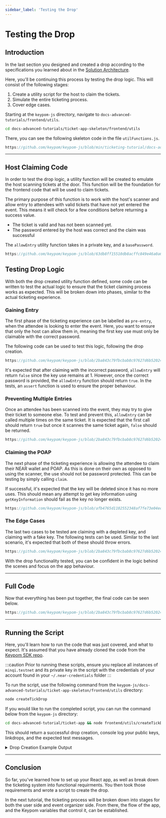 ```yaml
---
sidebar_label: 'Testing the Drop'
---
```

# Testing the Drop

## Introduction
In the last section you designed and created a drop according to the specifications you learned about in the [Solution Architecture](architecture.md#keypom-solution).

Here, you'll be continuing this process by testing the drop logic. This will consist of the following stages: 

1) Create a utility script for the host to claim the tickets.  
2) Simulate the entire ticketing process.
3) Cover edge cases. 

Starting at the `keypom-js` directory, navigate to `docs-advanced-tutorials/frontend/utils`. 
```bash
cd docs-advanced-tutorials/ticket-app-skeleton/frontend/utils
```

There, you can see the following skeleton code in the file `utilFunctions.js`.
``` js reference
https://github.com/keypom/keypom-js/blob/min/ticketing-tutorial/docs-advanced-tutorials/ticket-app-skeleton/frontend/utils/utilFunctions.js
```

---

## Host Claiming Code

In order to test the drop logic, a utility function will be created to emulate the host scanning tickets at the door. This function will be the foundation for the frontend code that will be used to claim tickets.

The primary purpose of this function is to work with the host's scanner and allow entry to attendees with valid tickets that have not yet entered the event. This means it will check for a few conditions before returning a success value. 

* The ticket is valid and has not been scanned yet.
* The password entered by the host was correct and the claim was successful

The `allowEntry` utility function takes in a private key, and a `basePassword`.

```js reference
https://github.com/keypom/keypom-js/blob/63db8ff15510db8acffc849e46a0a6b1f6889cef/docs-advanced-tutorials/ticket-app/frontend/utils/utilFunctions.js#L8-L56
```

## Testing Drop Logic

With both the drop created utility function defined, some code can be written to test the actual logic to ensure that the ticket claiming process works as expected. This will be broken down into phases, similar to the actual ticketing experience. 

### Gaining Entry
The first phase of the ticketing experience can be labelled as `pre-entry`, when the attendee is looking to enter the event. Here, you want to ensure that only the host can allow them in, meaning the first key use must only be claimable with the correct password.

The following code can be used to test this logic, following the drop creation. 

```js reference
https://github.com/keypom/keypom-js/blob/2ba843c79fbcbab8c97627d6b52024ec53b7997d/docs-advanced-tutorials/ticket-app/frontend/utils/createTickDrop.js#L95-L119
```

It's expected that after claiming with the incorrect password, `allowEntry` will return `false` since the key use remains at 1. However, once the correct password is provided, the `allowEntry` function should return `true`. In the tests, an `assert` function is used to ensure the proper behaviour.

### Preventing Multiple Entries

Once an attendee has been scanned into the event, they may try to give their ticket to someone else. To test and prevent this, `allowEntry` can be called multiple times on the same ticket. It is expected that the first call should return `true` but once it scannes the same ticket again, `false` should be returned.

```js reference
https://github.com/keypom/keypom-js/blob/2ba843c79fbcbab8c97627d6b52024ec53b7997d/docs-advanced-tutorials/ticket-app/frontend/utils/createTickDrop.js#L121-L127
```

### Claiming the POAP

The next phase of the ticketing experience is allowing the attendee to claim their NEAR wallet and POAP. As this is done on their own as opposed to using the scanner, the use should not be password protected. This can be testing by simply calling `claim`.

If successful, it's expected that the key will be deleted since it has no more uses. This should mean any attempt to get key information using `getKeyInformation` should fail as the key no longer exists.

```js reference
https://github.com/keypom/keypom-js/blob/afb4765d1102552348af7fe73e04ed3dd1a46079/docs-advanced-tutorials/ticket-app/frontend/utils/createTickDrop.js#L130-L143
```

### The Edge Cases
The last two cases to be tested are claiming with a depleted key, and claiming with a fake key. The following tests can be used. Similar to the last scenario, it's expected that both of these should throw errors.

``` js reference
https://github.com/keypom/keypom-js/blob/2ba843c79fbcbab8c97627d6b52024ec53b7997d/docs-advanced-tutorials/ticket-app/frontend/utils/createTickDrop.js#L145-L176
```

With the drop functionality tested, you can be confident in the logic behind the scenes and focus on the app behaviour. 

---


## Full Code
Now that everything has been put together, the final code can be seen below.

```js reference
https://github.com/keypom/keypom-js/blob/2ba843c79fbcbab8c97627d6b52024ec53b7997d/docs-advanced-tutorials/ticket-app/frontend/utils/createTickDrop.js#L1-L179
```

---

## Running the Script
Here, you'll learn how to run the code that was just covered, and what to expect. It's assumed that you have already cloned the code from the [Keypom SDK repo](https://github.com/keypom/keypom-docs).

:::caution
Prior to running these scripts, ensure you replace all instances of `minqi.testnet` and its private key in the script with the credentials of your account found in your `~/.near-credentials` folder
:::

To run the script, use the following command from the `keypom-js/docs-advanced-tutorials/ticket-app-skeleton/frontend/utils` directory:
```bash
node createTickDrop
```

If you would like to run the completed script, you can run the command below from the `keypom-js` directory:
```bash
cd docs-advanced-tutorial/ticket-app && node frontend/utils/createTickDrop
```
This should return a successful drop creation, console log your public keys, linkdrops, and the expected test messages.
<details>
<summary>Drop Creation Example Output</summary>
<p>

```bash
Receipts: 5JhgCP75aA1sqRzWNuTBKzNMd3g3nqG4aocoryyqzC2R, 8JVKutFDS7HqZt9wz3tLd2ByN6zYLBcUHkAZKCPgrtF6
        Log [v2.keypom.testnet]: Current Block Timestamp: 1679957159824749662
        Log [v2.keypom.testnet]: 21 calls with 105000000000000 attached GAS. Pow outcome: 1.8602935. Required Allowance: 20248156910387200000000
        Log [v2.keypom.testnet]: Total required storage Yocto 108990000000000000000000
        Log [v2.keypom.testnet]: Current balance: 4.6006428, 
            Required Deposit: 2.5239531, 
            total_required_storage: 0.10899,
            Drop Fee: 0, 
            Key Fee: 0 Total Key Fee: 0,
            allowance: 0.0404963 total allowance: 0.4049631,
            access key storage: 0.001 total access key storage: 0.01,
            deposits less none FCs: 0.1 total deposits: 1 lazy registration: false,
            deposits for FCs: 0.1 total deposits for FCs: 1,
            uses per key: 2
            None FCs: 1,
            length: 10
            GAS to attach: 100000000000000
        Log [v2.keypom.testnet]: New user balance 2.0766897
        Log [v2.keypom.testnet]: Fees collected 0
Public Keys and Linkdrops:  {
  'ed25519:8UBt5JDAnyQUivd35vrrRJFiKoE7u4e5KE3dzksN6wax': [
    'http://localhost:1234/v2.keypom.testnet/4jhgJ9i5N91KNRmBrRGHvzMxt2uLJcuwQys5ZMBHBNNAa1yvxW7uqrp77NbYC7xx323UxfdQv3kVD9nRKKAusHsW'
  ],
  'ed25519:BKn8sjsieNzTwk6mkH49H4E3JaQmxzY2prx9miG98f7r': [
    'http://localhost:1234/v2.keypom.testnet/27G9DTNAUGUwAdNRt9hu1ScnyAyQc7wg75DiCSuMJFpkFtqSymWQ42Nuji6tEVTYsuR6Y1LHYwHEhvDoArDLMh9W'
  ],
  'ed25519:AofHhEcmyteic3sxgMQiWSzWxf5PmhffjhebcrKeFU6K': [
    'http://localhost:1234/v2.keypom.testnet/3W2YKogGjVbAKZx6fBVFnqYiRMQmWYSdtkrkQ7obGjW3TQFF1qrqpykFELXV6L8Kbfnji2nNyaYAu8PPpgCV5Un3'
  ],
  'ed25519:DZ3EY8RRnTW7A5YQZxnPyn9EAEYPq32jLm7VHDa24fYP': [
    'http://localhost:1234/v2.keypom.testnet/p8iKBAqAiLB46outV7xLyu1ConE6PqTHDJtvZd5r3D2qV7zmywDjSywartFKuDjr4oDqF8NddYo3KcVJrxQ6nc3'
  ],
  'ed25519:FVnPx5FL6zs4LKTYA6oWJ4PgkMG9EbToZFcbnAxxb9vT': [
    'http://localhost:1234/v2.keypom.testnet/4Lcyspd3j3iWYdtjnRkVssr7UqgYxGTh4MCnfopJ9RRLz4SPhEmHbj2dFBNwtWz3vXtVqaYzrUcPwK7tm1vNaYEw'
  ],
  'ed25519:D3zTjNBmMtttJx3EkWkYoCsxm65kTqGreSsCQNqrwAGa': [
    'http://localhost:1234/v2.keypom.testnet/5cjPgbPUwcL2LePV9gEcTSZyRKGTuXd92z2ye3w3SHSPtnPTZYgZ3NPqkzvGfJQdETH41GoAiX5LgCANrYdnTyVt'
  ],
  'ed25519:BCETK27WTmG4YGPHp9RPK3umuX7QykSuRsr7bfF2ZxCU': [
    'http://localhost:1234/v2.keypom.testnet/wMn36LU15Dp29h7DX1Fu9deZorFGZ9jMtc76BbRtru5GYHcChUKc59ojVE1Nfc9V6VCL1uKw7oC3JSpq8Jmkstx'
  ],
  'ed25519:FUneyc8RxgWCod3WTUY4VNbfCUXc7aJkqz1oXT1VbVsQ': [
    'http://localhost:1234/v2.keypom.testnet/nkkdy7X8J7fv21J3vVEuRQFPZYvQGi4gdnbEjbG4ZtZozQTGS4nsg87Meths6zgK1rwWDzetDcZPxhXw5axcPrr'
  ],
  'ed25519:DpsbYJXeZNBZzwH2i6wuZ5YUqrFojzXjytoDc2a1jYsi': [
    'http://localhost:1234/v2.keypom.testnet/3Fn42MrTYqwYLUNuuDQ16xeViBf9ewJWGrp9yX513e7JYeA1QqURcxZ5erWKBsvw4sMBA6mwFfVQ3iNhG9F7QFMJ'
  ],
  'ed25519:Dw7JTenr6ifFcduktqZ5ydRri2UbHFFBeiWtPxVFKT9i': [
    'http://localhost:1234/v2.keypom.testnet/62awbYYBWeRn6wnHHNJ1x6eMmqfa3aJjVgsf95LQ8JRgSLwn6DJqBCUo4AWEpttZYJVuaThjzPYB3Hznk5tTGbR2'
  ]
}
Keypom Contract Explorer Link: explorer.testnet.near.org/accounts/v2.keypom.testnet.com
Private Key: 4jhgJ9i5N91KNRmBrRGHvzMxt2uLJcuwQys5ZMBHBNNAa1yvxW7uqrp77NbYC7xx323UxfdQv3kVD9nRKKAusHsW
Public Key: ed25519:8UBt5JDAnyQUivd35vrrRJFiKoE7u4e5KE3dzksN6wax
Claiming with wrong password...
Receipt: 8WxSwDC1acLaxZMkwK4zUQ57X4YYm2mb3LzgvoDCAV45
        Log [v2.keypom.testnet]: Beginning of process claim used gas: 479618717607 prepaid gas: 100000000000000
        Log [v2.keypom.testnet]: passed global check
        Log [v2.keypom.testnet]: hashed password: [247, 168, 220, 199, 222, 213, 55, 110, 164, 90, 126, 223, 16, 37, 184, 4, 189, 186, 158, 240, 167, 175, 104, 48, 254, 111, 118, 201, 148, 144, 37, 63]
        Log [v2.keypom.testnet]: actualPass password: [144, 154, 135, 246, 51, 113, 137, 139, 121, 193, 70, 40, 223, 50, 130, 183, 168, 41, 197, 181, 48, 104, 9, 159, 95, 204, 129, 29, 36, 25, 242, 107] cur use: 1
        Log [v2.keypom.testnet]: Incorrect password. Decrementing allowance by 1313903824899700000000. Used GAS: 3139038248997
        Log [v2.keypom.testnet]: Allowance is now 39182409995874700000000
        Log [v2.keypom.testnet]: Invalid claim. Returning.
Claim Failed: Error: Claim has failed, check password
claiming with correct password...
Receipt: AjHEjCKRChfn9HnG4YXqW7bDbTBE6RSNn8wZefc2nQsf
        Log [v2.keypom.testnet]: Beginning of process claim used gas: 479618717607 prepaid gas: 100000000000000
        Log [v2.keypom.testnet]: passed global check
        Log [v2.keypom.testnet]: hashed password: [144, 154, 135, 246, 51, 113, 137, 139, 121, 193, 70, 40, 223, 50, 130, 183, 168, 41, 197, 181, 48, 104, 9, 159, 95, 204, 129, 29, 36, 25, 242, 107]
        Log [v2.keypom.testnet]: actualPass password: [144, 154, 135, 246, 51, 113, 137, 139, 121, 193, 70, 40, 223, 50, 130, 183, 168, 41, 197, 181, 48, 104, 9, 159, 95, 204, 129, 29, 36, 25, 242, 107] cur use: 1
        Log [v2.keypom.testnet]: passed local check
        Log [v2.keypom.testnet]: Key usage last used: 0 Num uses: 2 (before)
        Log [v2.keypom.testnet]: Key has 1 uses left. Decrementing allowance by 10000000000000000000000. Allowance left: 29182409995874700000000
        Log [v2.keypom.testnet]: Total storage freed: 0. Initial storage: 31942023. Final storage: 31942023
        Log [v2.keypom.testnet]: Empty function call. Returning.
Second scanner claim, should fail
Claim Failed: Error: The Key has already been scanned
Normal second claim with no password
Receipts: 331MsGSg6EzL2dgqRLRYx9wZHcwrwjon6S6RCaWrPaoz, AonSdxyUcCKuknN28oG9wmS1SN5LA68RxqSdCLk6Qu1C, ASJa1QrnkNPQBqH23o5y9nQnVj8N9rRY2Dz3SD5P8LLJ, 6FKYYiKwRtHVAkHfpT9s9fit15U4B4iFmVRXyhzMTP5t
        Log [v2.keypom.testnet]: Beginning of process claim used gas: 475823370903 prepaid gas: 100000000000000
        Log [v2.keypom.testnet]: passed global check
        Log [v2.keypom.testnet]: hashed password: [227, 176, 196, 66, 152, 252, 28, 20, 154, 251, 244, 200, 153, 111, 185, 36, 39, 174, 65, 228, 100, 155, 147, 76, 164, 149, 153, 27, 120, 82, 184, 85]
        Log [v2.keypom.testnet]: actualPass password: [227, 176, 196, 66, 152, 252, 28, 20, 154, 251, 244, 200, 153, 111, 185, 36, 39, 174, 65, 228, 100, 155, 147, 76, 164, 149, 153, 27, 120, 82, 184, 85] cur use: 2
        Log [v2.keypom.testnet]: passed local check
        Log [v2.keypom.testnet]: Key usage last used: 0 Num uses: 1 (before)
        Log [v2.keypom.testnet]: Key has no uses left. It will be deleted
        Log [v2.keypom.testnet]: Key being deleted. Will refund: 1000000000000000000000
        Log [v2.keypom.testnet]: User balance incremented by 0.001. Old: 2.0766897 new: 2.0776897
        Log [v2.keypom.testnet]: Total storage freed: 7320000000000000000000. Initial storage: 31942023. Final storage: 31941291
        Log [v2.keypom.testnet]: End of regular claim function: 65419517657243 prepaid gas: 100000000000000
Receipts: Dabne31y6WnjWY3gZkitLCEduXE3WZLe4o1MXoaPrTM5, 2kgt2dgR5v37vqpU3uSknpTHuCrPJrronxqcCRqcohkG
        Log [v2.keypom.testnet]: Beginning of on claim Function Call used gas: 562123805871 prepaid gas: 89416500417528
        Log [v2.keypom.testnet]: received empty string as success value
        Log [v2.keypom.testnet]: Has function been executed via CCC: true
        Log [v2.keypom.testnet]: Refund Amount (storage used): 0.00732. Auto withdraw: false
        Log [v2.keypom.testnet]: User balance incremented by 0.00732. Old: 2.0776897 new: 2.0850097
        Log [v2.keypom.testnet]: (TOP of for loop): initial receiver ID: "nft-v2.keypom.testnet" for method: "nft_mint"
        Log [v2.keypom.testnet]: Adding claimed account ID: AccountId("minqi.testnet") to specified field: "receiver_id"
        Log [v2.keypom.testnet]: Adding drop ID: 1679957155172 to specified field "mint_id"
Receipts: 8NTKsKcVQLRwUTzxEinxzTkMkQ1ognyN1Uh9SqkdziXD, Bs6sD4cK8YrARkfsSLU6FwLNNoeJ7KgwvhTRVzA851Q9
        Log [v2.keypom.testnet]: EVENT_JSON:{"standard":"nep171","version":"nft-1.0.0","event":"nft_mint","data":[{"owner_id":"minqi.testnet","token_ids":["339:1"]}]}
Second claim successful. Key has been depleted and deleted
Claim with depleted key
Claim Failed: Error: Key does not exist
Claim failed, as expected
Claim with fake key
Claim Failed: Error: Key does not exist
Claim failed, as expected
```

</p>
</details>

---

## Conclusion

So far, you've learned how to set up your React app, as well as break down the ticketing system into functional requirments. You then took those requirements and wrote a script to create the drop.

In the next tutorial, the ticketing process will be broken down into stages for both the user side and event organizer side. From there, the flow of the app, and the Keypom variables that control it, can be established.


